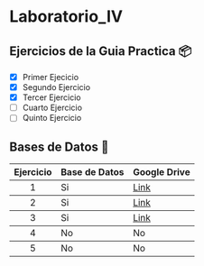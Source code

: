 # Laboratorio_IV
## Ejercicios de la Guia Practica 📦

- [X] Primer Ejecicio
- [X] Segundo Ejercicio
- [X] Tercer Ejercicio 
- [ ]  Cuarto Ejercicio
- [ ]  Quinto Ejercicio 
## Bases de Datos 📄
<table>
<thead>
<tr>
<th align="center">Ejercicio</th>
<th align="left">Base de Datos</th>
<th align="left">Google Drive</th>
</tr>
</thead>
<tbody>
<tr>
<td align="center">1</td>
<td align="left">Si</td>
<td align="left"><a href="https://drive.google.com/drive/folders/1Ax-kPbKwEe0t06Tw-9oXPl31ILS7ItdQ?usp=sharing">Link</a></td>
</tr>
  </tr>
</thead>
<tbody>
<tr>
<td align="center">2</td>
<td align="left">Si</td>
<td align="left"><a href="https://drive.google.com/drive/folders/1Ax-kPbKwEe0t06Tw-9oXPl31ILS7ItdQ?usp=sharing">Link</a></td>
</tr>
  </tr>
</thead>
<tbody>
<tr>
<td align="center">3</td>
<td align="left">Si</td>
<td align="left"><a href="https://drive.google.com/drive/folders/1Ax-kPbKwEe0t06Tw-9oXPl31ILS7ItdQ?usp=sharing">Link</a></td>
</tr>
  </tr>
</thead>
<tbody>
<tr>
<td align="center">4</td>
<td align="left">No</td>
<td align="left">No</td>
</tr>
  </tr>
</thead>
<tbody>
<tr>
<td align="center">5</td>
<td align="left">No</td>
<td align="left">No</td>
</tr>
</thead>
</table>
